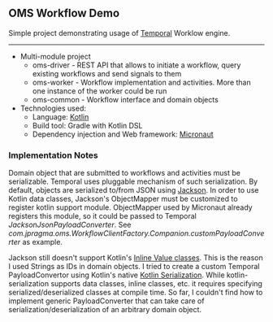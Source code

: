 ## OMS Workflow Demo
Simple project demonstrating usage of [Temporal](https://www.temporal.io/) Worklow engine.

---
- Multi-module project
  - oms-driver - REST API that allows to initiate a workflow, query existing workflows and send signals to them 
  - oms-worker - Workflow implementation and activities. More than one instance of the worker could be run
  - oms-common - Workflow interface and domain objects
- Technologies used:
  - Language: [Kotlin](https://kotlinlang.org/)
  - Build tool: Gradle with Kotlin DSL
  - Dependency injection and Web framework: [Micronaut](https://micronaut.io/) 

### Implementation Notes
Domain object that are submitted to workflows and activities must be serializable.
Temporal uses pluggable mechanism of such serialization. By default, objects are serialized to/from JSON using [Jackson](https://github.com/FasterXML/jackson).
In order to use Kotlin data classes, Jackson's ObjectMapper must be customized to register kotlin support module.
ObjectMapper used by Micronaut already registers this module, so it could be passed to Temporal *JacksonJsonPayloadConverter*. See *com.jpragma.oms.WorkflowClientFactory.Companion.customPayloadConverter* as example.

Jackson still doesn't support Kotlin's [Inline Value classes](https://kotlinlang.org/docs/inline-classes.html). This is the reason I used Strings as IDs in domain objects. 
I tried to create a custom Temporal PayloadConvertor using Kotlin's native [Kotlin Serialization](https://github.com/Kotlin/kotlinx.serialization). While kotlin-serialization supports data classes, inline classes, etc. 
it requires specifying serialized/deserialized classes at compile time. So far, I couldn't find how to implement generic PayloadConverter
that can take care of serialization/deserialization of an arbitrary domain object.  